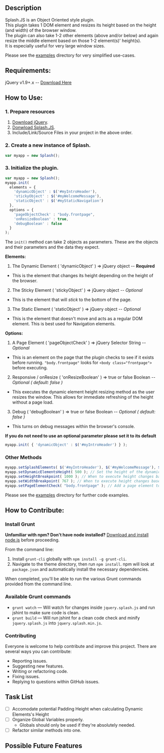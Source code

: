 ## Description
Splash.JS is an Object Oriented style plugin.  
This plugin takes 1 DOM element and resizes its height based on the height (and width) of the browser window.  
The plugin can also take 1-2 other elements (above and/or below) and again resize the middle element based on those 1-2 element(s)' height(s).  
It is especially useful for very large window sizes.

Please see the [examples](examples) directory for very simplified use-cases.

## Requirements: 
jQuery v1.9+.x -- [Download Here](http://jquery.com/download/)

## How to Use: 
### 1. Prepare resources
1. [Download jQuery](http://jquery.com/download/).
2. [Donwload Splash.JS](jquery.splash.min.js).
3. Include/Link/Source Files in your project in the above order.

### 2. Create a new instance of Splash.

```javascript
var myapp = new Splash();
```

### 3. Initialize the plugin.

```javascript
var myapp = new Splash();
myapp.init( 
  elements = {
    'dynamicObject' : $('#myIntroHeader'),
    'stickyObject' : $('#myWelcomeMessage'),
    'staticObject' : $('#myStaticNavigation')
  },
  options = {
    'pageObjectCheck' : "body.frontpage",
    'onResizeBoolean' : true,
    'debugBoolean' : false
  }
);
```

The `init()` method can take 2 objects as parameters.
These are the objects and their parameters and the data they expect.

**Elements:**

1. The Dynamic Element ( 'dynamicObject' ) => jQuery object -- **Required**
  * This is the element that changes its height depending on the height of the browser.
2. The Sticky Element ( 'stickyObject' ) => jQuery object -- *Optional*
  * This is the element that will *stick* to the bottom of the page.
3. The Static Element ( 'staticObject' ) => jQuery object -- *Optional*
  * This is the element that doesn't move and acts as a regular DOM element. This is best used for Navigation elements.

**Options:**

1. A Page Element ( 'pageObjectCheck' ) => jQuery Selector String -- *Optional*
  * This is an element on the page that the plugin checks to see if it exists before running. `"body.frontpage"` looks for `<body class="frontpage">` before executing. 
2. Responsive / onResize ( 'onResizeBoolean' ) => true or false Boolean -- *Optional* *( default: false )*
  * This executes the dynamic element height resizing method as the user resizes the window. This allows for immediate refreshing of the height without a page load.
3. Debug ( 'debugBoolean' ) => true or false Boolean -- *Optional* *( default: false )*
  * This turns on debug messages within the browser's console.

**If you do not need to use an optional parameter please set it to its default**

```javascript
myapp.init( { 'dynamicObject' : $('#myIntroHeader') } );
```

### Other Methods

```javascript
myapp.setSplashElements( $('#myIntroHeader'), $('#myWelcomeMessage'), $('#myStaticNavigation') ); // Set Splash elements manually
myapp.setDynamicElementsHeight( 500 ); // Set the height of the dynamic element manually
myapp.setHeightBreakpoint( 1000 ); // When to execute height changes based on height
myapp.setWidthBreakpoint( 767 ); // When to execute height changes based on width
myapp.setPageElementCheck( "body.frontpage" ); // Add a page element to check for before executing
```

Please see the [examples](examples) directory for further code examples.


## How to Contribute:
### Install Grunt

**Unfamiliar with npm? Don't have node installed?** [Download and install node.js](http://nodejs.org/download/) before proceeding.

From the command line:

1. Install `grunt-cli` globally with `npm install -g grunt-cli`.
2. Navigate to the theme directory, then run `npm install`. npm will look at `package.json` and automatically install the necessary dependencies.

When completed, you'll be able to run the various Grunt commands provided from the command line.

### Available Grunt commands

* `grunt watch` — Will watch for changes inside `jquery.splash.js` and run jshint to make sure code is clean.
* `grunt build` — Will run jshint for a clean code check and minify `jquery.splash.js` into `jquery.splash.min.js`.

### Contributing

Everyone is welcome to help contribute and improve this project. There are several ways you can contribute:

* Reporting issues.
* Suggesting new features.
* Writing or refactoring code.
* Fixing issues.
* Replying to questions within GitHub issues.

Task List
----------
- [ ] Accomodate potential Padding Height when calculating Dynamic Elements's Height
- [ ] Organize Global Variables properly.
  * Globals should only be used if they're absolutely needed.
- [ ] Refactor similar methods into one.

Possible Future Features
-----------------
